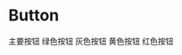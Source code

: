# Button

  <div style="margin-bottom:20px;">
    <SButton color="blue">主要按钮</SButton>
    <SButton color="green">绿色按钮</SButton>
    <SButton color="gray">灰色按钮</SButton>
    <SButton color="yellow">黄色按钮</SButton>
    <SButton color="red">红色按钮</SButton>
  </div>
